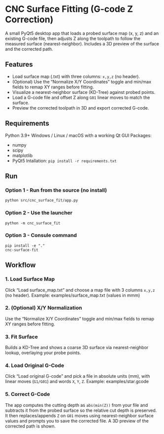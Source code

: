 # CNC Surface Fitting (G-code Z Correction)
A small PyQt5 desktop app that loads a probed surface map (x, y, z) and an existing G-code file, then adjusts Z along the toolpath to follow the measured surface (nearest-neighbor). Includes a 3D preview of the surface and the corrected path.

## Features
- Load surface map (.txt) with three columns: ```x,y,z``` (no header).
- (Optional) Use the “Normalize X/Y Coordinates” toggle and min/max fields to remap XY ranges before fitting.
- Visualize a nearest-neighbor surface (KD-Tree) against probed points.
- Load a G-code file and offset Z along ```G01``` linear moves to match the surface.
- Preview the corrected toolpath in 3D and export corrected G-code.

## Requirements
Python 3.9+
Windows / Linux / macOS with a working Qt GUI
Packages:
- numpy
- scipy
- matplotlib
- PyQt5
Intallation:
```pip install -r requirements.txt```

## Run
### Option 1 - Run from the source (no install)
```python src/cnc_surface_fit/app.py```
### Option 2 - Use the launcher
```python -m cnc_surface_fit```
### Option 3 - Consule command
```
pip install -e "."
cnc-surface-fit
```
## Workflow 
### 1. Load Surface Map
Click “Load surface_map.txt” and choose a map file with 3 columns ```x,y,z``` (no header).
Example: examples/surface_map.txt (values in mmm)
### 2. (Optional) X/Y Normalization 
Use the “Normalize X/Y Coordinates” toggle and min/max fields to remap XY ranges before fitting.
### 3. Fit Surface
Builds a KD-Tree and shows a coarse 3D surface via nearest-neighbor lookup, overlaying your probe points.
### 4. Load Original G-Code
Click “Load original G-code” and pick a file in absolute units (mm), with linear moves (```G1/G01```) and words ```X```, ```Y```, ```Z```.
Example: examples/star.gcode 
### 5. Correct G-Code
The app computes the cutting depth as ```abs(min(Z))``` from your file and subtracts it from the probed surface so the relative cut depth is preserved. It then replaces/appends ```Z``` on ```G01``` moves using nearest-neighbor surface values and prompts you to save the corrected file. A 3D preview of the corrected path is shown.
